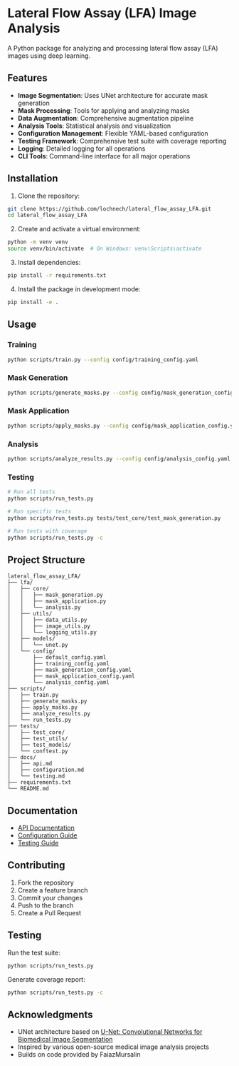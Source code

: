 # Lateral Flow Assay (LFA) Image Analysis

A Python package for analyzing and processing lateral flow assay (LFA) images using deep learning.

## Features

- **Image Segmentation**: Uses UNet architecture for accurate mask generation
- **Mask Processing**: Tools for applying and analyzing masks
- **Data Augmentation**: Comprehensive augmentation pipeline
- **Analysis Tools**: Statistical analysis and visualization
- **Configuration Management**: Flexible YAML-based configuration
- **Testing Framework**: Comprehensive test suite with coverage reporting
- **Logging**: Detailed logging for all operations
- **CLI Tools**: Command-line interface for all major operations

## Installation

1. Clone the repository:
```bash
git clone https://github.com/lochnech/lateral_flow_assay_LFA.git
cd lateral_flow_assay_LFA
```

2. Create and activate a virtual environment:
```bash
python -m venv venv
source venv/bin/activate  # On Windows: venv\Scripts\activate
```

3. Install dependencies:
```bash
pip install -r requirements.txt
```

4. Install the package in development mode:
```bash
pip install -e .
```

## Usage

### Training

```bash
python scripts/train.py --config config/training_config.yaml
```

### Mask Generation

```bash
python scripts/generate_masks.py --config config/mask_generation_config.yaml
```

### Mask Application

```bash
python scripts/apply_masks.py --config config/mask_application_config.yaml
```

### Analysis

```bash
python scripts/analyze_results.py --config config/analysis_config.yaml
```

### Testing

```bash
# Run all tests
python scripts/run_tests.py

# Run specific tests
python scripts/run_tests.py tests/test_core/test_mask_generation.py

# Run tests with coverage
python scripts/run_tests.py -c
```

## Project Structure

```
lateral_flow_assay_LFA/
├── lfa/
│   ├── core/
│   │   ├── mask_generation.py
│   │   ├── mask_application.py
│   │   └── analysis.py
│   ├── utils/
│   │   ├── data_utils.py
│   │   ├── image_utils.py
│   │   └── logging_utils.py
│   ├── models/
│   │   └── unet.py
│   └── config/
│       ├── default_config.yaml
│       ├── training_config.yaml
│       ├── mask_generation_config.yaml
│       ├── mask_application_config.yaml
│       └── analysis_config.yaml
├── scripts/
│   ├── train.py
│   ├── generate_masks.py
│   ├── apply_masks.py
│   ├── analyze_results.py
│   └── run_tests.py
├── tests/
│   ├── test_core/
│   ├── test_utils/
│   ├── test_models/
│   └── conftest.py
├── docs/
│   ├── api.md
│   ├── configuration.md
│   └── testing.md
├── requirements.txt
└── README.md
```

## Documentation

- [API Documentation](docs/api.md)
- [Configuration Guide](docs/configuration.md)
- [Testing Guide](docs/testing.md)

## Contributing

1. Fork the repository
2. Create a feature branch
3. Commit your changes
4. Push to the branch
5. Create a Pull Request

## Testing

Run the test suite:
```bash
python scripts/run_tests.py
```

Generate coverage report:
```bash
python scripts/run_tests.py -c
```

## Acknowledgments

- UNet architecture based on [U-Net: Convolutional Networks for Biomedical Image Segmentation](https://arxiv.org/abs/1505.04597)
- Inspired by various open-source medical image analysis projects
- Builds on code provided by FaiazMursalin